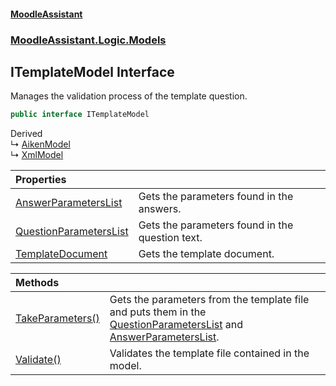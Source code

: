 #### [MoodleAssistant](index.md 'index')
### [MoodleAssistant.Logic.Models](MoodleAssistant.Logic.Models.md 'MoodleAssistant.Logic.Models')

## ITemplateModel Interface

Manages the validation process of the template question.

```csharp
public interface ITemplateModel
```

Derived  
&#8627; [AikenModel](MoodleAssistant.Logic.Models.AikenModel.md 'MoodleAssistant.Logic.Models.AikenModel')  
&#8627; [XmlModel](MoodleAssistant.Logic.Models.XmlModel.md 'MoodleAssistant.Logic.Models.XmlModel')

| Properties | |
| :--- | :--- |
| [AnswerParametersList](MoodleAssistant.Logic.Models.ITemplateModel.AnswerParametersList.md 'MoodleAssistant.Logic.Models.ITemplateModel.AnswerParametersList') | Gets the parameters found in the answers. |
| [QuestionParametersList](MoodleAssistant.Logic.Models.ITemplateModel.QuestionParametersList.md 'MoodleAssistant.Logic.Models.ITemplateModel.QuestionParametersList') | Gets the parameters found in the question text. |
| [TemplateDocument](MoodleAssistant.Logic.Models.ITemplateModel.TemplateDocument.md 'MoodleAssistant.Logic.Models.ITemplateModel.TemplateDocument') | Gets the template document. |

| Methods | |
| :--- | :--- |
| [TakeParameters()](MoodleAssistant.Logic.Models.ITemplateModel.TakeParameters().md 'MoodleAssistant.Logic.Models.ITemplateModel.TakeParameters()') | Gets the parameters from the template file and puts them in the [QuestionParametersList](MoodleAssistant.Logic.Models.ITemplateModel.QuestionParametersList.md 'MoodleAssistant.Logic.Models.ITemplateModel.QuestionParametersList') and [AnswerParametersList](MoodleAssistant.Logic.Models.ITemplateModel.AnswerParametersList.md 'MoodleAssistant.Logic.Models.ITemplateModel.AnswerParametersList'). |
| [Validate()](MoodleAssistant.Logic.Models.ITemplateModel.Validate().md 'MoodleAssistant.Logic.Models.ITemplateModel.Validate()') | Validates the template file contained in the model. |
